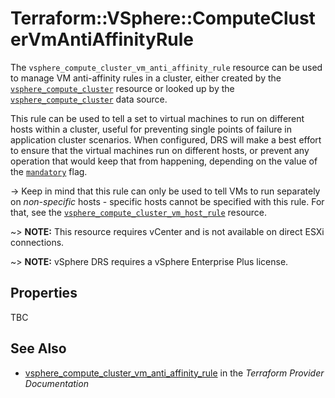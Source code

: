 # Terraform::VSphere::ComputeClusterVmAntiAffinityRule

The `vsphere_compute_cluster_vm_anti_affinity_rule` resource can be used to
manage VM anti-affinity rules in a cluster, either created by the
[`vsphere_compute_cluster`][tf-vsphere-cluster-resource] resource or looked up
by the [`vsphere_compute_cluster`][tf-vsphere-cluster-data-source] data source.

[tf-vsphere-cluster-resource]: /docs/providers/vsphere/r/compute_cluster.html
[tf-vsphere-cluster-data-source]: /docs/providers/vsphere/d/compute_cluster.html

This rule can be used to tell a set to virtual machines to run on different
hosts within a cluster, useful for preventing single points of failure in
application cluster scenarios. When configured, DRS will make a best effort to
ensure that the virtual machines run on different hosts, or prevent any
operation that would keep that from happening, depending on the value of the
[`mandatory`](#mandatory) flag.

-> Keep in mind that this rule can only be used to tell VMs to run separately
on _non-specific_ hosts - specific hosts cannot be specified with this rule.
For that, see the
[`vsphere_compute_cluster_vm_host_rule`][tf-vsphere-cluster-vm-host-rule-resource]
resource.

[tf-vsphere-cluster-vm-host-rule-resource]: /docs/providers/vsphere/r/compute_cluster_vm_host_rule.html

~> **NOTE:** This resource requires vCenter and is not available on direct ESXi
connections.

~> **NOTE:** vSphere DRS requires a vSphere Enterprise Plus license.

## Properties

TBC

## See Also

* [vsphere_compute_cluster_vm_anti_affinity_rule](https://www.terraform.io/docs/providers/vsphere/r/compute_cluster_vm_anti_affinity_rule.html) in the _Terraform Provider Documentation_
